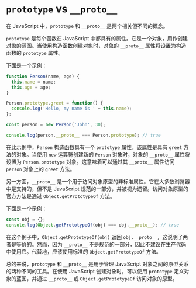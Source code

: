 
# `prototype` vs `__proto__`

在 JavaScript 中，`prototype` 和 `__proto__` 是两个相关但不同的概念。

`prototype` 是每个函数在 JavaScript 中都具有的属性。它是一个对象，用作创建对象的蓝图。当使用构造函数创建对象时，对象的 `__proto__` 属性将设置为构造函数的 `prototype` 属性。

下面是一个示例：

```javascript
function Person(name, age) {
  this.name = name;
  this.age = age;
}

Person.prototype.greet = function() {
  console.log('Hello, my name is ' + this.name);
};

const person = new Person('John', 30);

console.log(person.__proto__ === Person.prototype); // true
```

在此示例中，`Person` 构造函数具有一个 `prototype` 属性，该属性是具有 `greet` 方法的对象。当使用 `new` 运算符创建新的 `Person` 对象时，对象的 `__proto__` 属性将设置为 `Person.prototype` 对象。这意味着可以通过其 `__proto__` 属性访问 `person` 对象上的 `greet` 方法。

另一方面，`__proto__` 是一个用于访问对象原型的非标准属性。它在大多数浏览器中是支持的，但不是 JavaScript 规范的一部分，并被视为遗留。访问对象原型的官方方法是通过 `Object.getPrototypeOf` 方法。

下面是一个示例：

```javascript
const obj = {};
console.log(Object.getPrototypeOf(obj) === obj.__proto__); // true
```

在这个例子中，`Object.getPrototypeOf(obj)` 返回 `obj.__proto__`，这说明了两者是等价的。然而，因为 `__proto__` 不是规范的一部分，因此不建议在生产代码中使用它。代替地，应该使用标准的 `Object.getPrototypeOf` 方法。

总的来说，`prototype` 和 `__proto__` 是用于管理 JavaScript 对象之间的原型关系的两种不同的工具。在使用 JavaScript 创建对象时，可以使用 `prototype` 定义对象的蓝图，并通过 `__proto__` 或 `Object.getPrototypeOf` 访问对象的原型。